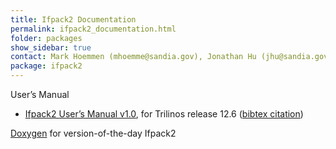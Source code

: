 ```yaml
---
title: Ifpack2 Documentation
permalink: ifpack2_documentation.html
folder: packages
show_sidebar: true
contact: Mark Hoemmen (mhoemme@sandia.gov), Jonathan Hu (jhu@sandia.gov), Chris Siefert (csiefer@sandia.gov)
package: ifpack2
---
```


User’s Manual

*   [Ifpack2 User’s Manual v1.0](pdfs/ifpack2guide.pdf), for Trilinos release 12.6 ([bibtex citation](ifpack2_citation.html))

[Doxygen](http://trilinos.org/docs/dev/packages/ifpack2/doc/html/index.html) for version-of-the-day Ifpack2